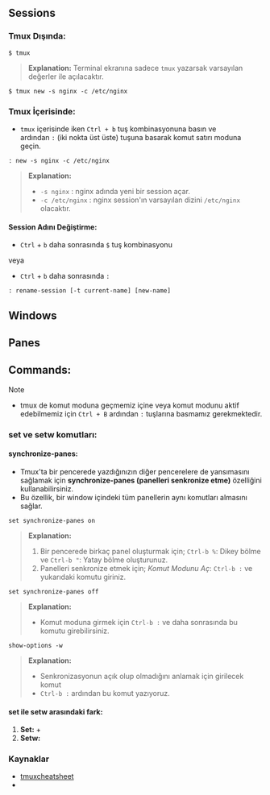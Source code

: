 ## Sessions
### Tmux Dışında:

```shell
$ tmux
```
> **Explanation:**
> Terminal ekranına sadece `tmux` yazarsak varsayılan değerler ile açılacaktır.


```shell
$ tmux new -s nginx -c /etc/nginx
```

### Tmux İçerisinde:

- `tmux` içerisinde iken `Ctrl + b` tuş kombinasyonuna basın ve ardından `:` (iki nokta üst üste) tuşuna basarak komut satırı moduna geçin.

```tmux
: new -s nginx -c /etc/nginx
```
> **Explanation:**
> + `-s nginx` : nginx adında yeni bir session açar.
> + `-c /etc/nginx` : nginx session'ın varsayılan dizini `/etc/nginx` olacaktır.

#### Session Adını Değiştirme:

+ `Ctrl` + `b`  daha sonrasında `$`  tuş kombinasyonu

veya

+ `Ctrl` + `b`  daha sonrasında `:`

```tmux
: rename-session [-t current-name] [new-name]
```

## Windows
## Panes

## Commands:


> [!NOTE]
> + tmux de komut moduna geçmemiz içine veya komut modunu aktif edebilmemiz için `Ctrl + B` ardından `:` tuşlarına basmamız gerekmektedir.

### set ve setw komutları:
#### synchronize-panes:
+ Tmux'ta bir pencerede yazdığınızın diğer pencerelere de yansımasını sağlamak için **synchronize-panes (panelleri senkronize etme)** özelliğini kullanabilirsiniz.
+ Bu özellik, bir window içindeki tüm panellerin aynı komutları almasını sağlar.

```tmux
set synchronize-panes on
```
> **Explanation:**
> 1. Bir pencerede birkaç panel oluşturmak için; `Ctrl-b %`: Dikey bölme ve `Ctrl-b "`: Yatay bölme oluşturunuz.
> 2. Panelleri senkronize etmek için; *Komut Modunu Aç*: `Ctrl-b :` ve yukarıdaki komutu giriniz.

```tmux
set synchronize-panes off
```
> **Explanation:**
> + Komut moduna girmek için `Ctrl-b :` ve daha sonrasında bu komutu girebilirsiniz.

```tmux
show-options -w
```
> **Explanation:**
> + Senkronizasyonun açık olup olmadığını anlamak için girilecek komut
> + `Ctrl-b :` ardından bu komut yazıyoruz.

#### set ile setw arasındaki fark:

1. **Set:**
	+ 
2. **Setw:**
### Kaynaklar
+ [tmuxcheatsheet](https://tmuxcheatsheet.com/)
+ 